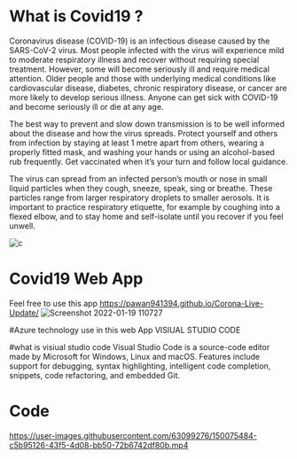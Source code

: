 # What is Covid19 ?

Coronavirus disease (COVID-19) is an infectious disease caused by the SARS-CoV-2 virus. Most people infected with the virus will experience mild to moderate respiratory illness and recover without requiring special treatment. However, some will become seriously ill and require medical attention. Older people and those with underlying medical conditions like cardiovascular disease, diabetes, chronic respiratory disease, or cancer are more likely to develop serious illness. Anyone can get sick with COVID-19 and become seriously ill or die at any age. 

The best way to prevent and slow down transmission is to be well informed about the disease and how the virus spreads. Protect yourself and others from infection by staying at least 1 metre apart from others, wearing a properly fitted mask, and washing your hands or using an alcohol-based rub frequently. Get vaccinated when it’s your turn and follow local guidance.

The virus can spread from an infected person’s mouth or nose in small liquid particles when they cough, sneeze, speak, sing or breathe. These particles range from larger respiratory droplets to smaller aerosols. It is important to practice respiratory etiquette, for example by coughing into a flexed elbow, and to stay home and self-isolate until you recover if you feel unwell.   

   ![c](https://user-images.githubusercontent.com/63099276/150071631-9974a641-a681-4b04-9857-ec3f821b041d.png)
                 
# Covid19 Web App
            
Feel free to use this app https://pawan941394.github.io/Corona-Live-Update/
![Screenshot 2022-01-19 110727](https://user-images.githubusercontent.com/63099276/150070611-d880d812-bbf7-43e9-b7fa-7c870c2df4d2.png)

#Azure technology use in this web App 
VISIUAL STUDIO CODE

#what is visiual studio code 
Visual Studio Code is a source-code editor made by Microsoft for Windows, Linux and macOS. Features include support for debugging, syntax highlighting, intelligent code completion, snippets, code refactoring, and embedded Git.

# Code 

https://user-images.githubusercontent.com/63099276/150075484-c5b95126-43f5-4d08-bb50-72b6742df80b.mp4

